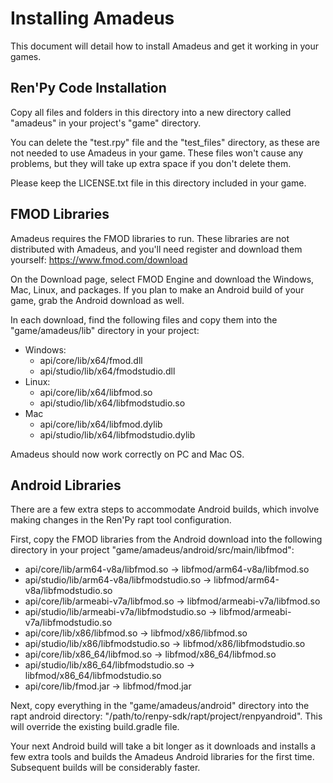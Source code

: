 # Installing Amadeus

This document will detail how to install Amadeus and get it working in your games.

## Ren'Py Code Installation

Copy all files and folders in this directory into a new directory called
"amadeus" in your project's "game" directory. 

You can delete the "test.rpy" file and the "test_files" directory, as these are
not needed to use Amadeus in your game. These files won't cause any problems,
but they will take up extra space if you don't delete them.

Please keep the LICENSE.txt file in this directory included in your game.

## FMOD Libraries

Amadeus requires the FMOD libraries to run. These libraries are not distributed
with Amadeus, and you'll need register and download them yourself: https://www.fmod.com/download

On the Download page, select FMOD Engine and download the Windows, Mac, Linux,
and packages. If you plan to make an Android build of your game, grab the
Android download as well.

In each download, find the following files and copy them into the
"game/amadeus/lib" directory in your project:

 - Windows:
   - api/core/lib/x64/fmod.dll
   - api/studio/lib/x64/fmodstudio.dll
 - Linux:
   - api/core/lib/x64/libfmod.so
   - api/studio/lib/x64/libfmodstudio.so
 - Mac
   - api/core/lib/x64/libfmod.dylib
   - api/studio/lib/x64/libfmodstudio.dylib

Amadeus should now work correctly on PC and Mac OS.

## Android Libraries

There are a few extra steps to accommodate Android builds, which involve making
changes in the Ren'Py rapt tool configuration.

First, copy the FMOD libraries from the Android download into the following
directory in your project "game/amadeus/android/src/main/libfmod":
 - api/core/lib/arm64-v8a/libfmod.so -> libfmod/arm64-v8a/libfmod.so
 - api/studio/lib/arm64-v8a/libfmodstudio.so -> libfmod/arm64-v8a/libfmodstudio.so
 - api/core/lib/armeabi-v7a/libfmod.so -> libfmod/armeabi-v7a/libfmod.so
 - api/studio/lib/armeabi-v7a/libfmodstudio.so -> libfmod/armeabi-v7a/libfmodstudio.so
 - api/core/lib/x86/libfmod.so -> libfmod/x86/libfmod.so
 - api/studio/lib/x86/libfmodstudio.so -> libfmod/x86/libfmodstudio.so
 - api/core/lib/x86_64/libfmod.so -> libfmod/x86_64/libfmod.so
 - api/studio/lib/x86_64/libfmodstudio.so -> libfmod/x86_64/libfmodstudio.so
 - api/core/lib/fmod.jar -> libfmod/fmod.jar

Next, copy everything in the "game/amadeus/android" directory into the rapt
android directory: "/path/to/renpy-sdk/rapt/project/renpyandroid". This will
override the existing build.gradle file.

Your next Android build will take a bit longer as it downloads and installs a
few extra tools and builds the Amadeus Android libraries for the first time.
Subsequent builds will be considerably faster.